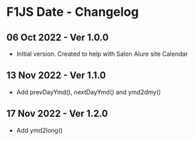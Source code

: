 # F1JS Date - Changelog

## 06 Oct 2022 - Ver 1.0.0
  - Initial version. Created to help with Salon Alure site Calendar

## 13 Nov 2022 - Ver 1.1.0
  - Add prevDayYmd(), nextDayYmd() and ymd2dmy()

## 17 Nov 2022 - Ver 1.2.0
  - Add ymd2long()
  